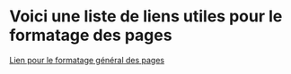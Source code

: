 # Voici une liste de liens utiles pour le formatage des pages

[Lien pour le formatage général des pages](https://tech.io/playgrounds/408/tech-io-documentation/markdown-cheatsheet)
